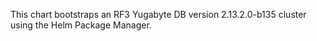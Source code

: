 This chart bootstraps an RF3 Yugabyte DB version 2.13.2.0-b135 cluster using the Helm Package Manager.
